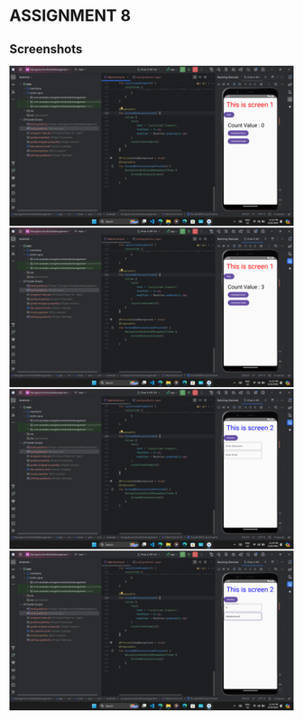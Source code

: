 # ASSIGNMENT 8

## Screenshots

![image 1](./screenshots/Screenshot%20(251).png)
![image 2](./screenshots/Screenshot%20(252).png)
![image 3](./screenshots/Screenshot%20(253).png)
![image 4](./screenshots/Screenshot%20(254).png)
